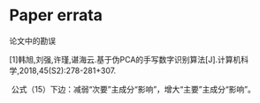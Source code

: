 # Paper errata
 论文中的勘误

[1]韩旭,刘强,许瑾,谌海云.基于伪PCA的手写数字识别算法[J].计算机科学,2018,45(S2):278-281+307.

​     公式（15）下边：减弱“次要”主成分“影响”，增大“主要”主成分“影响”。



